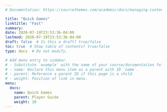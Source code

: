 ```yaml
---
# Documentation: https://sourcethemes.com/academic/docs/managing-content/

title: "Quick Games"
linktitle: "Fast"
summary:
date: 2020-07-19T23:53:36-04:00
lastmod: 2020-07-19T23:53:36-04:00
draft: false  # Is this a draft? true/false
toc: true  # Show table of contents? true/false
type: docs  # Do not modify.

# Add menu entry to sidebar.
# - Substitute `example` with the name of your course/documentation folder.
# - name: Declare this menu item as a parent with ID `name`.
# - parent: Reference a parent ID if this page is a child.
# - weight: Position of link in menu.
menu:
  docs:
    name: Quick Games
    parent: Player Guide
    weight: 10
---
```

